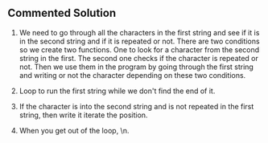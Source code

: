 ## Commented Solution
1. We need to go through all the characters in the first string and see if it is in the second string and if it is repeated or not.
   There are two conditions so we create two functions.
   One to look for a character from the second string in the first.
   The second one checks if the character is repeated or not.
   Then we use them in the program by going through the first string and writing or not the character depending on these two conditions.

2. Loop to run the first string while we don't find the end of it.
3. If the character is into the second string and is not repeated in the first string, then write it iterate the position.
4. When you get out of the loop, \n.  
